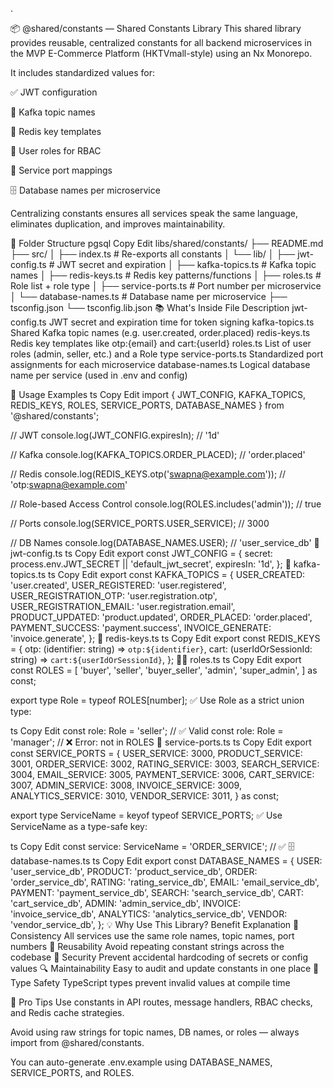 .

📦 @shared/constants — Shared Constants Library
This shared library provides reusable, centralized constants for all backend microservices in the MVP E-Commerce Platform (HKTVmall-style) using an Nx Monorepo.

It includes standardized values for:

✅ JWT configuration

🔁 Kafka topic names

🔑 Redis key templates

🧑 User roles for RBAC

🚪 Service port mappings

🗄️ Database names per microservice

Centralizing constants ensures all services speak the same language, eliminates duplication, and improves maintainability.

📁 Folder Structure
pgsql
Copy
Edit
libs/shared/constants/
├── README.md
├── src/
│ ├── index.ts # Re-exports all constants
│ └── lib/
│ ├── jwt-config.ts # JWT secret and expiration
│ ├── kafka-topics.ts # Kafka topic names
│ ├── redis-keys.ts # Redis key patterns/functions
│ ├── roles.ts # Role list + role type
│ ├── service-ports.ts # Port number per microservice
│ └── database-names.ts # Database name per microservice
├── tsconfig.json
└── tsconfig.lib.json
📚 What's Inside
File Description
jwt-config.ts JWT secret and expiration time for token signing
kafka-topics.ts Shared Kafka topic names (e.g. user.created, order.placed)
redis-keys.ts Redis key templates like otp:{email} and cart:{userId}
roles.ts List of user roles (admin, seller, etc.) and a Role type
service-ports.ts Standardized port assignments for each microservice
database-names.ts Logical database name per service (used in .env and config)

🧪 Usage Examples
ts
Copy
Edit
import { JWT_CONFIG, KAFKA_TOPICS, REDIS_KEYS, ROLES, SERVICE_PORTS, DATABASE_NAMES } from '@shared/constants';

// JWT
console.log(JWT_CONFIG.expiresIn); // '1d'

// Kafka
console.log(KAFKA_TOPICS.ORDER_PLACED); // 'order.placed'

// Redis
console.log(REDIS_KEYS.otp('swapna@example.com')); // 'otp:swapna@example.com'

// Role-based Access Control
console.log(ROLES.includes('admin')); // true

// Ports
console.log(SERVICE_PORTS.USER_SERVICE); // 3000

// DB Names
console.log(DATABASE_NAMES.USER); // 'user_service_db'
🔐 jwt-config.ts
ts
Copy
Edit
export const JWT_CONFIG = {
secret: process.env.JWT_SECRET || 'default_jwt_secret',
expiresIn: '1d',
};
📩 kafka-topics.ts
ts
Copy
Edit
export const KAFKA_TOPICS = {
USER_CREATED: 'user.created',
USER_REGISTERED: 'user.registered',
USER_REGISTRATION_OTP: 'user.registration.otp',
USER_REGISTRATION_EMAIL: 'user.registration.email',
PRODUCT_UPDATED: 'product.updated',
ORDER_PLACED: 'order.placed',
PAYMENT_SUCCESS: 'payment.success',
INVOICE_GENERATE: 'invoice.generate',
};
🧊 redis-keys.ts
ts
Copy
Edit
export const REDIS_KEYS = {
otp: (identifier: string) => `otp:${identifier}`,
cart: (userIdOrSessionId: string) => `cart:${userIdOrSessionId}`,
};
🧑‍⚖️ roles.ts
ts
Copy
Edit
export const ROLES = [
'buyer',
'seller',
'buyer_seller',
'admin',
'super_admin',
] as const;

export type Role = typeof ROLES[number];
✅ Use Role as a strict union type:

ts
Copy
Edit
const role: Role = 'seller'; // ✅ Valid
const role: Role = 'manager'; // ❌ Error: not in ROLES
🚪 service-ports.ts
ts
Copy
Edit
export const SERVICE_PORTS = {
USER_SERVICE: 3000,
PRODUCT_SERVICE: 3001,
ORDER_SERVICE: 3002,
RATING_SERVICE: 3003,
SEARCH_SERVICE: 3004,
EMAIL_SERVICE: 3005,
PAYMENT_SERVICE: 3006,
CART_SERVICE: 3007,
ADMIN_SERVICE: 3008,
INVOICE_SERVICE: 3009,
ANALYTICS_SERVICE: 3010,
VENDOR_SERVICE: 3011,
} as const;

export type ServiceName = keyof typeof SERVICE_PORTS;
✅ Use ServiceName as a type-safe key:

ts
Copy
Edit
const service: ServiceName = 'ORDER_SERVICE'; // ✅
🗄️ database-names.ts
ts
Copy
Edit
export const DATABASE_NAMES = {
USER: 'user_service_db',
PRODUCT: 'product_service_db',
ORDER: 'order_service_db',
RATING: 'rating_service_db',
EMAIL: 'email_service_db',
PAYMENT: 'payment_service_db',
SEARCH: 'search_service_db',
CART: 'cart_service_db',
ADMIN: 'admin_service_db',
INVOICE: 'invoice_service_db',
ANALYTICS: 'analytics_service_db',
VENDOR: 'vendor_service_db',
};
💡 Why Use This Library?
Benefit Explanation
🧠 Consistency All services use the same role names, topic names, port numbers
🔁 Reusability Avoid repeating constant strings across the codebase
🔐 Security Prevent accidental hardcoding of secrets or config values
🔍 Maintainability Easy to audit and update constants in one place
🧪 Type Safety TypeScript types prevent invalid values at compile time

🧠 Pro Tips
Use constants in API routes, message handlers, RBAC checks, and Redis cache strategies.

Avoid using raw strings for topic names, DB names, or roles — always import from @shared/constants.

You can auto-generate .env.example using DATABASE_NAMES, SERVICE_PORTS, and ROLES.

